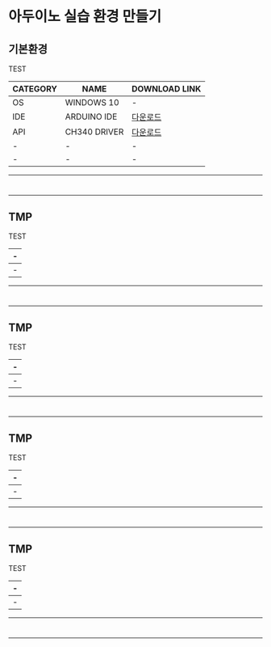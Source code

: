 # 아두이노 실습 환경 만들기


기본환경
---
TEST <br>

|CATEGORY|NAME|DOWNLOAD LINK|
|-|-|-|
|OS|WINDOWS 10|-|
|IDE|ARDUINO IDE|[다운로드](https://www.arduino.cc/en/software)|
|API|CH340 DRIVER|[다운로드](https://sparks.gogo.co.nz/ch340.html)|
|-|-|-|
|-|-|-|

---
#
---

TMP
---
TEST <br>

|-|
|-|
|-|

---
#
---

TMP
---
TEST <br>

|-|
|-|
|-|

---
#
---

TMP
---
TEST <br>

|-|
|-|
|-|

---
#
---

TMP
---
TEST <br>

|-|
|-|
|-|

---
#
---

